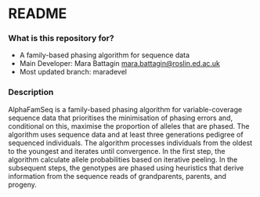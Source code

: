 # README #

### What is this repository for? ###

* A family-based phasing algorithm for sequence data
* Main Developer: Mara Battagin mara.battagin@roslin.ed.ac.uk
* Most updated branch: maradevel

### Description ###

AlphaFamSeq is a family-based phasing algorithm for variable-coverage sequence data that prioritises the minimisation of phasing errors and, conditional on this, maximise the proportion of alleles that are phased. The algorithm uses sequence data and at least three generations pedigree of sequenced individuals. The algorithm processes individuals from the oldest to the youngest and iterates until convergence. In the first step, the algorithm calculate allele probabilities based on iterative peeling. In the subsequent steps, the genotypes are phased using heuristics that derive information from the sequence reads of grandparents, parents, and progeny.